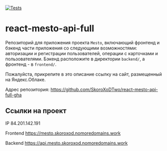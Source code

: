 [![Tests](https://github.com/SkoroXoDTwo/react-mesto-api-full-gha/actions/workflows/tests.yml/badge.svg)](https://github.com/SkoroXoDTwo/react-mesto-api-full-gha/actions/workflows/tests.yml)
# react-mesto-api-full
Репозиторий для приложения проекта `Mesto`, включающий фронтенд и бэкенд части приложения со следующими возможностями: авторизации и регистрации пользователей, операции с карточками и пользователями. Бэкенд расположите в директории `backend/`, а фронтенд - в `frontend/`. 
  
Пожалуйста, прикрепите в это описание ссылку на сайт, размещенный на Яндекс.Облаке.

Адрес репозитория: https://github.com/SkoroXoDTwo/react-mesto-api-full-gha

## Ссылки на проект

IP 84.201.142.191

Frontend https://mesto.skoroxod.nomoredomains.work

Backend https://api.mesto.skoroxod.nomoredomains.work
